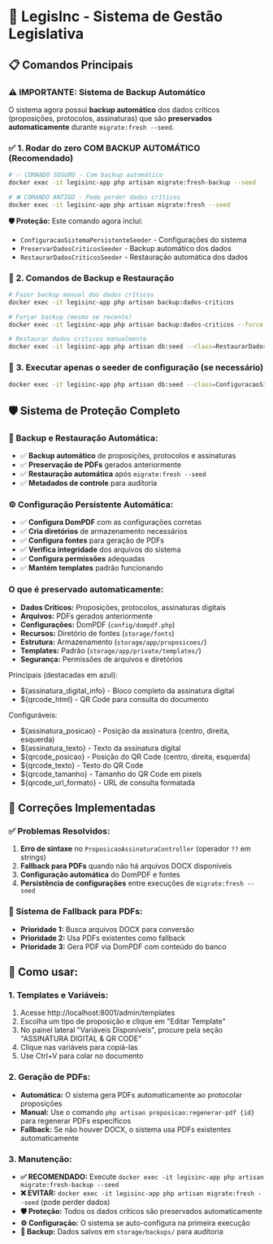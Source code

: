 # 🚀 LegisInc - Sistema de Gestão Legislativa

## 📋 **Comandos Principais**

### ⚠️ **IMPORTANTE: Sistema de Backup Automático**

O sistema agora possui **backup automático** dos dados críticos (proposições, protocolos, assinaturas) que são **preservados automaticamente** durante `migrate:fresh --seed`.

### ✅ **1. Rodar do zero COM BACKUP AUTOMÁTICO (Recomendado)**
```bash
# ✅ COMANDO SEGURO - Com backup automático
docker exec -it legisinc-app php artisan migrate:fresh-backup --seed

# ❌ COMANDO ANTIGO - Pode perder dados críticos
docker exec -it legisinc-app php artisan migrate:fresh --seed
```

**🛡️ Proteção:** Este comando agora inclui:
- `ConfiguracaoSistemaPersistenteSeeder` - Configurações do sistema
- `PreservarDadosCriticosSeeder` - Backup automático dos dados
- `RestaurarDadosCriticosSeeder` - Restauração automática dos dados

### 🔧 **2. Comandos de Backup e Restauração**
```bash
# Fazer backup manual dos dados críticos
docker exec -it legisinc-app php artisan backup:dados-criticos

# Forçar backup (mesmo se recente)
docker exec -it legisinc-app php artisan backup:dados-criticos --force

# Restaurar dados críticos manualmente
docker exec -it legisinc-app php artisan db:seed --class=RestaurarDadosCriticosSeeder
```

### 🔧 **3. Executar apenas o seeder de configuração (se necessário)**
```bash
docker exec -it legisinc-app php artisan db:seed --class=ConfiguracaoSistemaPersistenteSeeder
```

## 🛡️ **Sistema de Proteção Completo**

### **🔄 Backup e Restauração Automática:**
- ✅ **Backup automático** de proposições, protocolos e assinaturas
- ✅ **Preservação de PDFs** gerados anteriormente
- ✅ **Restauração automática** após `migrate:fresh --seed`
- ✅ **Metadados de controle** para auditoria

### **⚙️ Configuração Persistente Automática:**
- ✅ **Configura DomPDF** com as configurações corretas
- ✅ **Cria diretórios** de armazenamento necessários
- ✅ **Configura fontes** para geração de PDFs
- ✅ **Verifica integridade** dos arquivos do sistema
- ✅ **Configura permissões** adequadas
- ✅ **Mantém templates** padrão funcionando

### **O que é preservado automaticamente:**
- **Dados Críticos:** Proposições, protocolos, assinaturas digitais
- **Arquivos:** PDFs gerados anteriormente
- **Configurações:** DomPDF (`config/dompdf.php`)
- **Recursos:** Diretório de fontes (`storage/fonts`)
- **Estrutura:** Armazenamento (`storage/app/proposicoes/`)
- **Templates:** Padrão (`storage/app/private/templates/`)
- **Segurança:** Permissões de arquivos e diretórios


Principais (destacadas em azul):
  - ${assinatura_digital_info} - Bloco completo da assinatura digital
  - ${qrcode_html} - QR Code para consulta do documento

  Configuráveis:
  - ${assinatura_posicao} - Posição da assinatura (centro, direita, esquerda)
  - ${assinatura_texto} - Texto da assinatura digital
  - ${qrcode_posicao} - Posição do QR Code (centro, direita, esquerda)
  - ${qrcode_texto} - Texto do QR Code
  - ${qrcode_tamanho} - Tamanho do QR Code em pixels
  - ${qrcode_url_formato} - URL de consulta formatada

## 🔧 **Correções Implementadas**

### **✅ Problemas Resolvidos:**
1. **Erro de sintaxe** no `ProposicaoAssinaturaController` (operador `??` em strings)
2. **Fallback para PDFs** quando não há arquivos DOCX disponíveis
3. **Configuração automática** do DomPDF e fontes
4. **Persistência de configurações** entre execuções de `migrate:fresh --seed`

### **📄 Sistema de Fallback para PDFs:**
- **Prioridade 1:** Busca arquivos DOCX para conversão
- **Prioridade 2:** Usa PDFs existentes como fallback
- **Prioridade 3:** Gera PDF via DomPDF com conteúdo do banco

## 🚀 **Como usar:**

### **1. Templates e Variáveis:**
1. Acesse http://localhost:8001/admin/templates
2. Escolha um tipo de proposição e clique em "Editar Template"
3. No painel lateral "Variáveis Disponíveis", procure pela seção "ASSINATURA DIGITAL & QR CODE"
4. Clique nas variáveis para copiá-las
5. Use Ctrl+V para colar no documento

### **2. Geração de PDFs:**
- **Automática:** O sistema gera PDFs automaticamente ao protocolar proposições
- **Manual:** Use o comando `php artisan proposicao:regenerar-pdf {id}` para regenerar PDFs específicos
- **Fallback:** Se não houver DOCX, o sistema usa PDFs existentes automaticamente

### **3. Manutenção:**
- **✅ RECOMENDADO:** Execute `docker exec -it legisinc-app php artisan migrate:fresh-backup --seed`
- **❌ EVITAR:** `docker exec -it legisinc-app php artisan migrate:fresh --seed` (pode perder dados)
- **🛡️ Proteção:** Todos os dados críticos são preservados automaticamente
- **⚙️ Configuração:** O sistema se auto-configura na primeira execução
- **💾 Backup:** Dados salvos em `storage/backups/` para auditoria